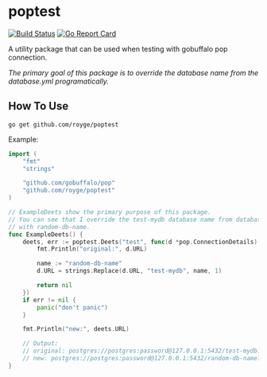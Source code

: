 # poptest

[![Build Status](https://travis-ci.org/royge/poptest.svg?branch=master)](https://travis-ci.org/royge/poptest)
[![Go Report Card](https://goreportcard.com/badge/github.com/royge/poptest)](https://goreportcard.com/report/github.com/royge/poptest)

A utility package that can be used when testing with gobuffalo pop connection.

_The primary goal of this package is to override the database name from the
database.yml programatically._

## How To Use

`go get github.com/royge/poptest`

Example:

```go
import (
	"fmt"
	"strings"

	"github.com/gobuffalo/pop"
	"github.com/royge/poptest"
)

// ExampleDeets show the primary purpose of this package.
// You can see that I override the test-mydb database name from database.yml
// with random-db-name.
func ExampleDeets() {
	deets, err := poptest.Deets("test", func(d *pop.ConnectionDetails) error {
		fmt.Println("original:", d.URL)

		name := "random-db-name"
		d.URL = strings.Replace(d.URL, "test-mydb", name, 1)

		return nil
	})
	if err != nil {
		panic("don't panic")
	}

	fmt.Println("new:", deets.URL)

	// Output:
	// original: postgres://postgres:password@127.0.0.1:5432/test-mydb?sslmode=disable
	// new: postgres://postgres:password@127.0.0.1:5432/random-db-name?sslmode=disable
}
```
